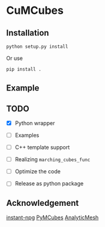 # CuMCubes

## Installation
```sh
python setup.py install
```
Or use
```sh
pip install .
```


## Example


## TODO
- [x] Python wrapper
- [ ] Examples
- [ ] C++ template support
- [ ] Realizing `marching_cubes_func`
- [ ] Optimize the code
- [ ] Release as python package


## Acknowledgement
[instant-npg](https://github.com/NVlabs/instant-ngp)
[PyMCubes](https://github.com/pmneila/PyMCubes)
[AnalyticMesh](https://github.com/Gorilla-Lab-SCUT/AnalyticMesh)

